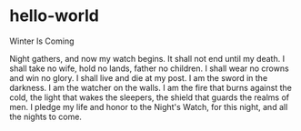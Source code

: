 # hello-world
Winter Is Coming

Night gathers, and now my watch begins. 
It shall not end until my death. 
I shall take no wife, hold no lands, father no children. 
I shall wear no crowns and win no glory. 
I shall live and die at my post. 
I am the sword in the darkness. 
I am the watcher on the walls. 
I am the fire that burns against the cold, 
the light that wakes the sleepers, 
the shield that guards the realms of men. 
I pledge my life and honor to the Night's Watch, 
for this night, 
and all the nights to come.

